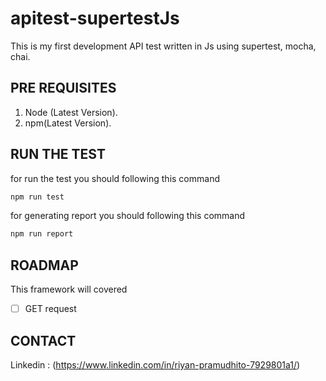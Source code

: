 # apitest-supertestJs
<!-- ABOUT THE PROJECT -->
This is my first development API test written in Js using supertest, mocha, chai.
<!-- GETTING STARTED -->
## PRE REQUISITES
1. Node (Latest Version).
2. npm(Latest Version).
## RUN THE TEST
for run the test you should following this command
   ```sh
   npm run test
   ```
for generating report you should following this command
```sh
npm run report
```
## ROADMAP
This framework will covered 
- [ ] GET request
## CONTACT
Linkedin : (https://www.linkedin.com/in/riyan-pramudhito-7929801a1/)
